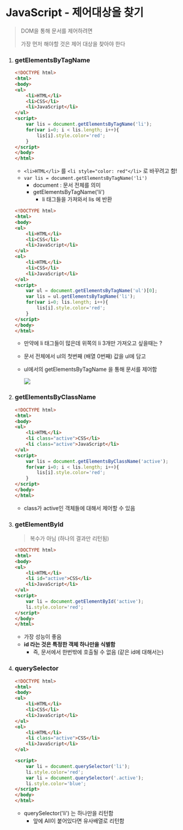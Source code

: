 # JavaScript - 제어대상을 찾기

> DOM을 통해 문서를 제어하려면
>
> 가장 먼저 해야할 것은 제어 대상을 찾아야 한다

1. ### getElementsByTagName

   ```html
   <!DOCTYPE html>
   <html>
   <body>
   <ul>
       <li>HTML</li>
       <li>CSS</li>
       <li>JavaScript</li>
   </ul>
   <script>
       var lis = document.getElementsByTagName('li');
       for(var i=0; i < lis.length; i++){
           lis[i].style.color='red';
       }
   </script>
   </body>
   </html>
   ```

   - `<li>HTML</li>` 를 `<li style="color: red"</li>` 로 바꾸려고 함!
   - `var lis = document.getElementsByTagName('li')`
     - document : 문서 전체를 의미
     - getElementsByTagName('li')
       - li 태그들을 가져와서 lis 에 반환

   ```html
   <!DOCTYPE html>
   <html>
   <body>
   <ul>
       <li>HTML</li>
       <li>CSS</li>
       <li>JavaScript</li>
   </ul>
   <ol>
       <li>HTML</li>
       <li>CSS</li>
       <li>JavaScript</li>
   </ol>
   <script>
       var ul = document.getElementsByTagName('ul')[0];
       var lis = ul.getElementsByTagName('li');
       for(var i=0; lis.length; i++){
           lis[i].style.color='red';
       }
   </script>
   </body>
   </html>
   ```

   - 만약에 li 태그들이 많은데 위쪽의 li 3개만 가져오고 싶을때는 ?

   - 문서 전체에서 ul의 첫번째 (배열 0번째) 값을 ul에 담고

   - ul에서의 getElementsByTagName 을 통해 문서를 제어함

     ![](https://i.imgur.com/P53QOXb.png)

2. ### getElementsByClassName

   ```html
   <!DOCTYPE html>
   <html>
   <body>
   <ul>
       <li>HTML</li>
       <li class="active">CSS</li>
       <li class="active">JavaScript</li>
   </ul>
   <script>
       var lis = document.getElementsByClassName('active');
       for(var i=0; i < lis.length; i++){
           lis[i].style.color='red';   
       }
   </script>
   </body>
   </html>
   ```

   - class가 active인 객체들에 대해서 제어할 수 있음

3. ### getElementById

   > 복수가 아님 (하나의 결과만 리턴됨)

   ```html
   <!DOCTYPE html>
   <html>
   <body>
   <ul>
       <li>HTML</li>
       <li id="active">CSS</li>
       <li>JavaScript</li>
   </ul>
   <script>
       var li = document.getElementById('active');
       li.style.color='red';
   </script>
   </body>
   </html>
   ```

   - 가장 성능이 좋음
   - **id 라는 것은 특정한 객체 하나만을 식별함**
     - 즉, 문서에서 한번밖에 호출될 수 없음 (같은 id에 대해서는)

4. ### querySelector

   ```html
   <!DOCTYPE html>
   <html>
   <body>
   <ul>
       <li>HTML</li>
       <li>CSS</li>
       <li>JavaScript</li>
   </ul>
   <ol>
       <li>HTML</li>
       <li class="active">CSS</li>
       <li>JavaScript</li>
   </ol>

   <script>
       var li = document.querySelector('li');
       li.style.color='red';
       var li = document.querySelector('.active');
       li.style.color='blue';
   </script>
   </body>
   </html>
   ```

   - querySelector('li') 는 하나만을 리턴함
     - 앞에 All이 붙어있다면 유사배열로 리턴함